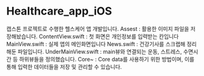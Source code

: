 # Healthcare_app_iOS
캡스톤 프로젝트로 수행한 헬스케어 앱 개발입니다.
Assest : 활용한 이미지 파일을 저장해놨습니다. 
ContentView.swift : 첫 화면은 개인정보를 입력받는 칸입니다
MainView.swift : 실제 앱의 메인화면입니다
News.swift : 건강기사를 스크랩해 정리해둔 파일입니다.
UnderMainView.swift : main뷰와 연결되는 운동, 스트레스, 수면시간 등 하위뷰들을 정의했습니다.
Core~ : Core data를 사용하기 위한 방법이며, 이를 통해 입력한 데이터들을 저장 및 관리할 수 있습니다.

